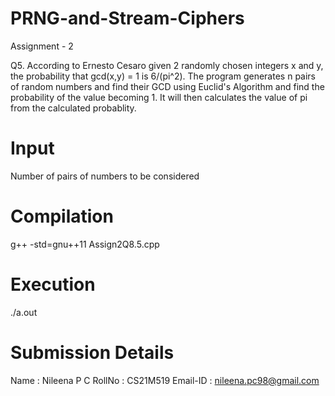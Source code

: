 # PRNG-and-Stream-Ciphers
Assignment - 2

Q5.
According to Ernesto Cesaro given 2 randomly chosen integers x and y, the probability that gcd(x,y) = 1
is 6/(pi^2).
The program generates n pairs of random numbers and find their GCD using Euclid's Algorithm and 
find the probability of the value becoming 1.
It will then calculates the value of pi from the calculated probablity.

# Input
Number of pairs of numbers to be considered

# Compilation
g++ -std=gnu++11 Assign2Q8.5.cpp

# Execution
./a.out

# Submission Details
Name : Nileena P C RollNo : CS21M519 Email-ID : nileena.pc98@gmail.com
